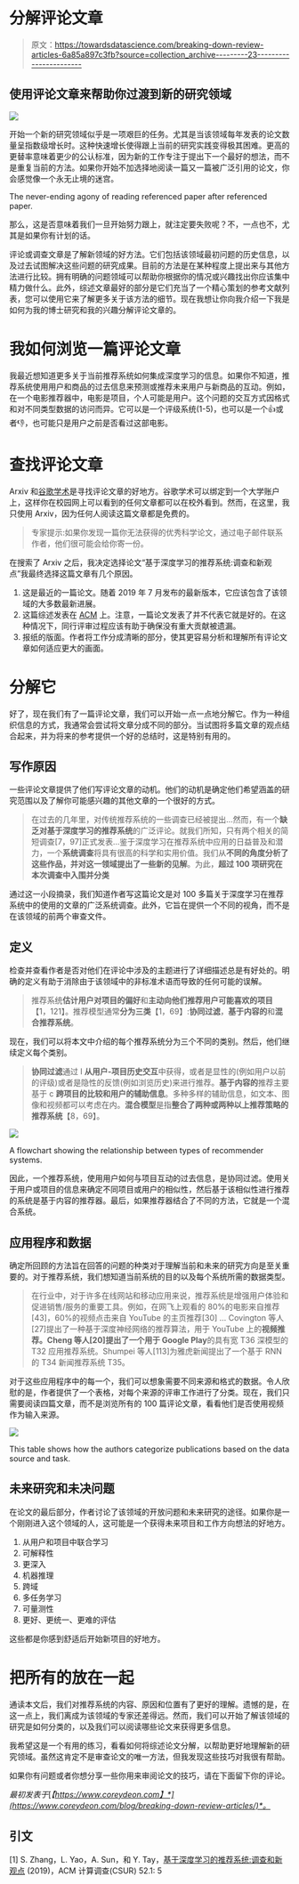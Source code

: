 # 分解评论文章

> 原文：<https://towardsdatascience.com/breaking-down-review-articles-6a85a897c3fb?source=collection_archive---------23----------------------->

## 使用评论文章来帮助你过渡到新的研究领域

![](img/9ae4f3acb7b955cc8b358582742ee9f4.png)

开始一个新的研究领域似乎是一项艰巨的任务。尤其是当该领域每年发表的论文数量呈指数级增长时。这种快速增长使得跟上当前的研究实践变得极其困难。更高的更替率意味着更少的公认标准，因为新的工作专注于提出下一个最好的想法，而不是重复当前的方法。如果你开始不加选择地阅读一篇又一篇被广泛引用的论文，你会感觉像一个永无止境的迷宫。

The never-ending agony of reading referenced paper after referenced paper.

那么，这是否意味着我们一旦开始努力跟上，就注定要失败呢？不，一点也不，尤其是如果你有计划的话。

评论或调查文章是了解新领域的好方法。它们包括该领域最初问题的历史信息，以及过去试图解决这些问题的研究成果。目前的方法是在某种程度上提出来与其他方法进行比较。拥有明确的问题领域可以帮助你根据你的情况或兴趣找出你应该集中精力做什么。此外，综述文章最好的部分是它们充当了一个精心策划的参考文献列表，您可以使用它来了解更多关于该方法的细节。现在我想让你向我介绍一下我是如何为我的博士研究和我的兴趣分解评论文章的。

# 我如何浏览一篇评论文章

我最近想知道更多关于当前推荐系统如何集成深度学习的信息。如果你不知道，推荐系统使用用户和商品的过去信息来预测或推荐未来用户与新商品的互动。例如，在一个电影推荐器中，电影是项目，个人可能是用户。这个问题的交互方式因格式和对不同类型数据的访问而异。它可以是一个评级系统(1-5)，也可以是一个👍或者👎，也可能只是用户之前是否看过这部电影。

# 查找评论文章

Arxiv 和[谷歌学术](https://scholar.google.com/)是寻找评论文章的好地方。谷歌学术可以绑定到一个大学账户上，这样你在校园网上可以看到的任何文章都可以在校外看到。然而，在这里，我只使用 Arxiv，因为任何人阅读这篇文章都是免费的。

> 专家提示:如果你发现一篇你无法获得的优秀科学论文，通过电子邮件联系作者，他们很可能会给你寄一份。

在搜索了 Arxiv 之后，我决定选择论文“基于深度学习的推荐系统:调查和新观点”我最终选择这篇文章有几个原因。

1.  这是最近的一篇论文。随着 2019 年 7 月发布的最新版本，它应该包含了该领域的大多数最新进展。
2.  这篇综述发表在 [ACM](https://dl.acm.org/citation.cfm?doid=3285029) 上。注意，一篇论文发表了并不代表它就是好的。在这种情况下，同行评审过程应该有助于确保没有重大贡献被遗漏。
3.  报纸的版面。作者将工作分成清晰的部分，使其更容易分析和理解所有评论文章如何适应更大的画面。

# 分解它

好了，现在我们有了一篇评论文章，我们可以开始一点一点地分解它。作为一种组织信息的方式，我通常会尝试将文章分成不同的部分。当试图将多篇文章的观点结合起来，并为将来的参考提供一个好的总结时，这是特别有用的。

## 写作原因

一些评论文章提供了他们写评论文章的动机。他们的动机是确定他们希望涵盖的研究范围以及了解你可能感兴趣的其他文章的一个很好的方式。

> 在过去的几年里，对传统推荐系统的一些调查已经被提出…然而，有一个**缺乏对基于深度学习的推荐系统**的广泛评论。就我们所知，只有两个相关的简短调查[7，97]正式发表…鉴于深度学习在推荐系统中应用的日益普及和潜力，一个**系统调查**将具有很高的科学和实用价值。我们从**不同的角度分析了这些作品，并对这一领域提出了一些新的见解**。为此，**超过 100 项研究在本次调查中入围并分类**

通过这一小段摘录，我们知道作者写这篇论文是对 100 多篇关于深度学习在推荐系统中的使用的文章的广泛系统调查。此外，它旨在提供一个不同的视角，而不是在该领域的前两个审查文件。

## 定义

检查并查看作者是否对他们在评论中涉及的主题进行了详细描述总是有好处的。明确的定义有助于消除由于该领域中的非标准术语而导致的任何可能的误解。

> 推荐系统**估计用户对项目的偏好**和**主动向他们推荐用户可能喜欢的项目**【1，121】。推荐模型通常**分为三类**【1，69】:**协同过滤**，**基于内容的**和**混合推荐系统**。

现在，我们可以将本文中介绍的每个推荐系统分为三个不同的类别。然后，他们继续定义每个类别。

> **协同过滤**通过 l **从用户-项目历史交互**中获得，或者是显性的(例如用户以前的评级)或者是隐性的反馈(例如浏览历史)来进行推荐。**基于内容的**推荐主要基于 c **跨项目的比较和用户的辅助信息**。多种多样的辅助信息，如文本、图像和视频都可以考虑在内。**混合模型**是指**整合了两种或两种以上推荐策略的推荐系统**【8，69】。

![](img/e4426bcefd202e4e45a30edccc18ff30.png)

A flowchart showing the relationship between types of recommender systems.

因此，一个推荐系统，使用用户如何与项目互动的过去信息，是协同过滤。使用关于用户或项目的信息来确定不同项目或用户的相似性，然后基于该相似性进行推荐的系统是基于内容的推荐器。最后，如果推荐器结合了不同的方法，它就是一个混合系统。

## 应用程序和数据

确定所回顾的方法旨在回答的问题的种类对于理解当前和未来的研究方向是至关重要的。对于推荐系统，我们想知道当前系统的目的以及每个系统所需的数据类型。

> 在行业中，对于许多在线网站和移动应用来说，推荐系统是增强用户体验和促进销售/服务的重要工具。例如，在网飞上观看的 80%的电影来自推荐[43]，60%的视频点击来自 YouTube 的主页推荐[30] … Covington 等人[27]提出了一种基于深度神经网络的推荐算法，用于 YouTube 上的**视频推荐。Cheng 等人[20]提出了一个用于 Google Play**的具有宽 T36 深模型的 T32 应用推荐系统。Shumpei 等人[113]为雅虎新闻提出了一个基于 RNN 的 T34 新闻推荐系统 T35。

对于这些应用程序中的每一个，我们可以想象需要不同来源和格式的数据。令人欣慰的是，作者提供了一个表格，对每个来源的评审工作进行了分类。现在，我们只需要阅读四篇文章，而不是浏览所有的 100 篇评论文章，看看他们是否使用视频作为输入来源。

![](img/634b93c6a17575ff44cda267b5d11068.png)

This table shows how the authors categorize publications based on the data source and task.

## 未来研究和未决问题

在论文的最后部分，作者讨论了该领域的开放问题和未来研究的途径。如果你是一个刚刚进入这个领域的人，这可能是一个获得未来项目和工作方向想法的好地方。

1.  从用户和项目中联合学习
2.  可解释性
3.  更深入
4.  机器推理
5.  跨域
6.  多任务学习
7.  可量测性
8.  更好、更统一、更难的评估

这些都是你感到舒适后开始新项目的好地方。

# 把所有的放在一起

通读本文后，我们对推荐系统的内容、原因和位置有了更好的理解。遗憾的是，在这一点上，我们离成为该领域的专家还差得远。然而，我们可以开始了解该领域的研究是如何分类的，以及我们可以阅读哪些论文来获得更多信息。

我希望这是一个有用的练习，看看如何将综述论文分解，以帮助更好地理解新的研究领域。虽然这肯定不是审查论文的唯一方法，但我发现这些技巧对我很有帮助。

如果你有问题或者你想分享一些你用来审阅论文的技巧，请在下面留下你的评论。

*最初发表于*[*【https://www.coreydeon.com】*](https://www.coreydeon.com/blog/breaking-down-review-articles/)*。*

## 引文

[1] S. Zhang，L. Yao，A. Sun，和 Y. Tay，[基于深度学习的推荐系统:调查和新观点](https://arxiv.org/abs/1707.07435) (2019)，ACM 计算调查(CSUR) 52.1: 5